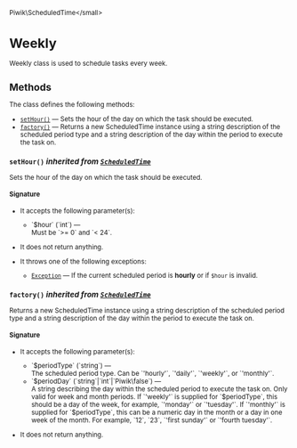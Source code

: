 <small>Piwik\ScheduledTime\</small>

Weekly
======

Weekly class is used to schedule tasks every week.

Methods
-------

The class defines the following methods:

- [`setHour()`](#sethour) &mdash; Sets the hour of the day on which the task should be executed.
- [`factory()`](#factory) &mdash; Returns a new ScheduledTime instance using a string description of the scheduled period type and a string description of the day within the period to execute the task on.

<a name="sethour" id="sethour"></a>
<a name="setHour" id="setHour"></a>
### `setHour()` *inherited from [`ScheduledTime`](../../Piwik/ScheduledTime.md)*
Sets the hour of the day on which the task should be executed.

#### Signature

-  It accepts the following parameter(s):

   <ul>
   <li>
      <div markdown="1" class="parameter">
      `$hour` (`int`) &mdash;

      <div markdown="1" class="param-desc"> Must be `>= 0` and `< 24`.</div>

      <div style="clear:both;"/>

      </div>
   </li>
   </ul>
- It does not return anything.
- It throws one of the following exceptions:
    - [`Exception`](http://php.net/class.Exception) &mdash; If the current scheduled period is **hourly** or if `$hour` is invalid.

<a name="factory" id="factory"></a>
<a name="factory" id="factory"></a>
### `factory()` *inherited from [`ScheduledTime`](../../Piwik/ScheduledTime.md)*
Returns a new ScheduledTime instance using a string description of the scheduled period type and a string description of the day within the period to execute the task on.

#### Signature

-  It accepts the following parameter(s):

   <ul>
   <li>
      <div markdown="1" class="parameter">
      `$periodType` (`string`) &mdash;

      <div markdown="1" class="param-desc"> The scheduled period type. Can be `'hourly'`, `'daily'`, `'weekly'`, or `'monthly'`.</div>

      <div style="clear:both;"/>

      </div>
   </li>
   <li>
      <div markdown="1" class="parameter">
      `$periodDay` (`string`|`int`|`Piwik\false`) &mdash;

      <div markdown="1" class="param-desc"> A string describing the day within the scheduled period to execute the task on. Only valid for week and month periods. If `'weekly'` is supplied for `$periodType`, this should be a day of the week, for example, `'monday'` or `'tuesday'`. If `'monthly'` is supplied for `$periodType`, this can be a numeric day in the month or a day in one week of the month. For example, `12`, `23`, `'first sunday'` or `'fourth tuesday'`.</div>

      <div style="clear:both;"/>

      </div>
   </li>
   </ul>
- It does not return anything.

